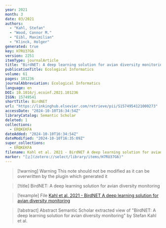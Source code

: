 ```yaml
---
year: 2021
month: 3
date: 03/2021
authors:
  - "Kahl, Stefan"
  - "Wood, Connor M."
  - "Eibl, Maximilian"
  - "Klinck, Holger"
generated: true
key: H7RU37G6
version: 2251
itemType: journalArticle
title: "BirdNET: A deep learning solution for avian diversity monitoring"
publicationTitle: Ecological Informatics
volume: 61
pages: 101236
journalAbbreviation: Ecological Informatics
language: en
DOI: 10.1016/j.ecoinf.2021.101236
ISSN: 15749541
shortTitle: BirdNET
url: "https://linkinghub.elsevier.com/retrieve/pii/S1574954121000273"
accessDate: "2024-10-10T16:34:54Z"
libraryCatalog: Semantic Scholar
deleted: 1
collections:
  - ERQKEKFA
dateAdded: "2024-10-10T16:34:54Z"
dateModified: "2024-10-10T16:35:09Z"
super_collections:
  - ERQKEKFA
filename: Kahl et al. 2021 - BirdNET A deep learning solution for avian diversity monitoring
marker: "[🇿](zotero://select/library/items/H7RU37G6)"
---
```


>[!warning] Warning
> This note should not be modified as it can be overwritten by the plugin which generated it

> [!title] BirdNET: A deep learning solution for avian diversity monitoring

> [!example] File
> [Kahl et al. 2021 - BirdNET A deep learning solution for avian diversity monitoring](Kahl%20et%20al.%202021%20-%20BirdNET%20A%20deep%20learning%20solution%20for%20avian%20diversity%20monitoring.pdf)

> [!abstract] Abstract
> Semantic Scholar extracted view of "BirdNET: A deep learning solution for avian diversity monitoring" by Stefan Kahl et al.

